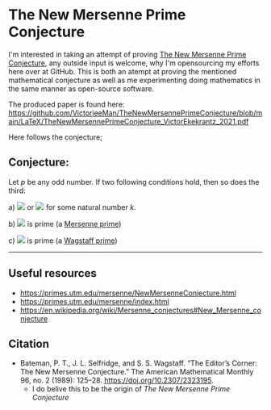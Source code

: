 # The New Mersenne Prime Conjecture
I'm interested in taking an attempt of proving [The New Mersenne Prime Conjecture](https://en.wikipedia.org/wiki/Mersenne_conjectures#New_Mersenne_conjecture), any outside input is welcome, why I'm opensourcing my efforts here over at GitHub. This is both an atempt at proving the mentioned mathematical conjecture as well as me experimenting doing mathematics in the same manner as open-source software.

The produced paper is found here: https://github.com/VictorieeMan/TheNewMersennePrimeConjecture/blob/main/LaTeX/TheNewMersennePrimeConjecture_VictorEkekrantz_2021.pdf

Here follows the conjecture;

## Conjecture:
Let *p* be any odd number. If two following conditions hold, then so does the third:

a) <img src="https://render.githubusercontent.com/render/math?math=\bbox[white]{p=2^k\pm 1}"> or 
<img src="https://render.githubusercontent.com/render/math?math=\bbox[white]{p=4^k\pm 3}"> for some natural number *k*.

b) <img src="https://render.githubusercontent.com/render/math?math=\bbox[white]{2^p - 1}"> is prime (a [Mersenne prime](https://en.wikipedia.org/wiki/Mersenne_prime))

c) <img src="https://render.githubusercontent.com/render/math?math=\bbox[white]{(2^p+1)/3}"> is prime (a [Wagstaff prime](https://en.wikipedia.org/wiki/Wagstaff_prime))

---

## Useful resources
- https://primes.utm.edu/mersenne/NewMersenneConjecture.html
- https://primes.utm.edu/mersenne/index.html
- https://en.wikipedia.org/wiki/Mersenne_conjectures#New_Mersenne_conjecture

## Citation
- Bateman, P. T., J. L. Selfridge, and S. S. Wagstaff. “The Editor’s Corner: The New Mersenne Conjecture.” The American Mathematical Monthly 96, no. 2 (1989): 125–28. https://doi.org/10.2307/2323195.
  - I do belive this to be the origin of *The New Mersenne Prime Conjecture*
